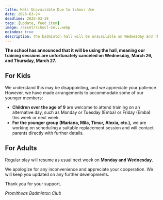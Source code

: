 ```yaml
---
title: Hall Unavailable Due to School Use
date: 2025-03-24
deadline: 2025-03-28
tags: [update, feed_item]
image: /asset/school-bell.webp
noindex: true
description: The badminton hall will be unavailable on Wednesday and Thursday due to school use. Alternative options are available for some groups.
---
```


**The school has announced that it will be using the hall, meaning our training sessions are unfortunately canceled on Wednesday, March 26, and Thursday, March 27.**

## For Kids

We understand this may be disappointing, and we appreciate your patience. However, we have made arrangements to accommodate some of our younger members:

- **Children over the age of 9** are welcome to attend training on an alternative day, such as Monday or Tuesday (Emba) or Friday (Emba) this week or next week.
- **For the younger group (Mariana, Mila, Timur, Alexia, etc.),** we are working on scheduling a suitable replacement session and will contact parents directly with further details.

## For Adults

Regular play will resume as usual next week on **Monday and Wednesday**.

We apologize for any inconvenience and appreciate your cooperation. We will keep you updated on any further developments.

Thank you for your support.

*Promitheas Badminton Club*
